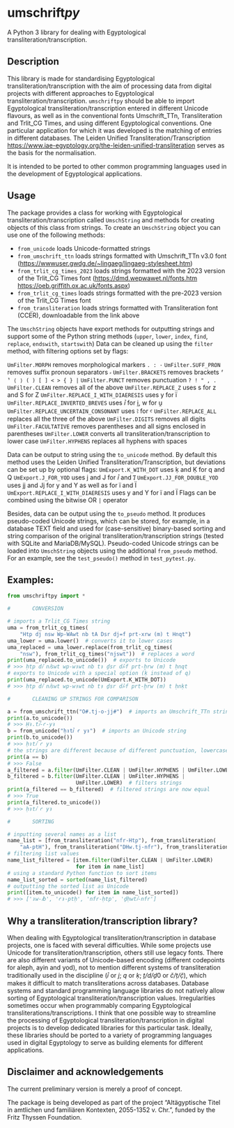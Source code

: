 # umschrift*py*
A Python 3 library for dealing with Egyptological transliteration/transcription.

## Description

This library is made for standardising Egyptological transliteration/transcription with the aim of processing data from digital projects with different approaches to Egyptological transliteration/transcription. `umschriftpy` should be able to import Egyptological transliteration/transcription entered in different Unicode flavours, as well as in the conventional fonts Umschrift_TTn, Transliteration and Trlit_CG Times, and using different Egyptological conventions. One particular application for which it was developed is the matching of entries in different databases. The Leiden Unified Transliteration/Transcription https://www.iae-egyptology.org/the-leiden-unified-transliteration serves as the basis for the normalisation.

It is intended to be ported to other common programming languages used in the development of Egyptological applications.

## Usage

The package provides a class for working with Egyptological transliteration/transcription called `UmschString` and methods for creating objects of this class from strings.
To create an `UmschString` object you can use one of the following methods:
- `from_unicode` loads Unicode-formatted strings
- `from_umschrift_ttn` loads strings formatted with Umschrift_TTn v3.0 font (https://wwwuser.gwdg.de/~lingaeg/lingaeg-stylesheet.htm)
- `from_trlit_cg_times_2023` loads strings formatted with the 2023 version of the Trlit_CG Times font (https://dmd.wepwawet.nl/fonts.htm https://oeb.griffith.ox.ac.uk/fonts.aspx)
- `from_trlit_cg_times` loads strings formatted with the pre-2023 version of the Trlit_CG Times font
- `from_transliteration` loads strings formatted with Transliteration font (CCER), downloadable from the link above

The `UmschString` objects have export methods for outputting strings and support some of the Python string methods (`upper`, `lower`, `index`, `find`, `replace`, `endswith`, `startswith`)
Data can be cleaned up using the `filter` method, with filtering options set by flags:

`UmFilter.MORPH` removes morphological markers `. : ·`
`UmFilter.SUFF_PRON` removes suffix pronoun separators `⸗`
`UmFilter.BRACKETS` removes brackets `⸢ ⸣ ⟨ ⟩ ( ) [ ] < > { } |`
`UmFilter.PUNCT` removes punctuation `? ! " , .`
`UmFilter.CLEAN` removes all of the above
`UmFilter.REPLACE_Z` uses s for z and S for Z
`UmFilter.REPLACE_I_WITH_DIAERESIS` uses y for ï
`UmFilter.REPLACE_INVERTED_BREVES` uses ꞽ for i̯, w for u̯
`UmFilter.REPLACE_UNCERTAIN_CONSONANT` uses ꜣ for ꜥ
`UmFilter.REPLACE_ALL` replaces all the three of the above
`UmFilter.DIGITS` removes all digits
`UmFilter.FACULTATIVE` removes parentheses and all signs enclosed in parentheses
`UmFilter.LOWER` converts all transliteration/transcription to lower case
`UmFilter.HYPHENS` replaces all hyphens with spaces

Data can be output to string using the `to_unicode` method. By default this method uses the Leiden Unified Transliteration/Transcription, but deviations  can be set up by optional flags: 
`UmExport.K_WITH_DOT` uses ḳ and Ḳ for q and Q
`UmExport.J_FOR_YOD`  uses j and J for ꞽ and Ꞽ
`UmExport.JJ_FOR_DOUBLE_YOD`  uses jj and Jj for y and Y as well as for ï and Ï
`UmExport.REPLACE_I_WITH_DIAERESIS`  uses y and Y for ï and Ï
Flags can be combined using the bitwise OR `|` operator

Besides, data can be output using the `to_pseudo` method. It produces pseudo-coded Unicode strings, which can be stored, for example, in a database TEXT field and used for (case-sensitive) binary-based sorting and string comparison of the original transliteration/transcription strings (tested with SQLite and MariaDB/MySQL). Pseudo-coded Unicode strings can be loaded into `UmschString` objects using the additional `from_pseudo` method. For an example, see the `test_pseudo()` method in `test_pytest.py`.

## Examples: 
```python
from umschriftpy import *

#       CONVERSION

# imports a Trlit_CG Times string
uma = from_trlit_cg_times(
    "Htp dj nsw Wp-WAwt nb tA Dsr dj=f prt-xrw (m) t Hnqt")
uma_lower = uma.lower()  # converts it to lower cases
uma_replaced = uma_lower.replace(from_trlit_cg_times(
    "nsw"), from_trlit_cg_times("njswt"))  # replaces a word
print(uma_replaced.to_unicode())  # exports to Unicode
# >>> ḥtp dꞽ nꞽswt wp-wꜣwt nb tꜣ ḏsr dꞽ⸗f prt-ḫrw (m) t ḥnqt
# exports to Unicode with a special option (ḳ instead of q)
print(uma_replaced.to_unicode(UmExport.K_WITH_DOT))
# >>> ḥtp dꞽ nꞽswt wp-wꜣwt nb tꜣ ḏsr dꞽ⸗f prt-ḫrw (m) t ḥnḳt

#       CLEANING UP STRINGS FOR COMPARISON

a = from_umschrift_ttn("O#.tj-o-jj#")  # imports an Umschrift_TTn string
print(a.to_unicode())
# >>> Ḥꜣ.tꞽ-ꜥ-yꜣ
b = from_unicode("ḥꜣtꞽ ꜥ yꜣ")  # imports an Unicode string
print(b.to_unicode())
# >>> ḥꜣtꞽ ꜥ yꜣ
# the strings are different because of different punctuation, lowercase and uppercase letters
print(a == b)
# >>> False
a_filtered = a.filter(UmFilter.CLEAN | UmFilter.HYPHENS | UmFilter.LOWER)
b_filtered = b.filter(UmFilter.CLEAN | UmFilter.HYPHENS |
                      UmFilter.LOWER)  # filters strings
print(a_filtered == b_filtered)  # filtered strings are now equal
# >>> True
print(a_filtered.to_unicode())
# >>> ḥꜣtꞽ ꜥ yꜣ

#       SORTING

# inputting several names as a list
name_list = [from_transliteration("nfr-Htp"), from_transliteration(
    "aA-ptH"), from_transliteration("DHw.tj-nfr"), from_transliteration("Aw-jb")]
# filtering list values
name_list_filtered = [item.filter(UmFilter.CLEAN | UmFilter.LOWER)
                      for item in name_list]
# using a standard Python function to sort items
name_list_sorted = sorted(name_list_filtered)
# outputting the sorted list as Unicode
print([item.to_unicode() for item in name_list_sorted])
# >>> ['ꜣw-ꞽb', 'ꜥꜣ-ptḥ', 'nfr-ḥtp', 'ḏḥwtꞽ-nfr']
```

## Why a transliteration/transcription library?

When dealing with Egyptological transliteration/transcription in database projects, one is faced with several difficulties. While some projects use Unicode for transliteration/transcription, others still use legacy fonts. There are also different variants of Unicode-based encoding (different codepoints for aleph, ayin and yod), not to mention different systems of transliteration traditionally used in the discipline (*ꞽ* or *j*; *q* or *ḳ*; *ṯ/d/ḏ*0 or *č/ṭ/č̣*), which makes it difficult to match transliterations across databases.
Database systems and standard programming language libraries do not natively allow sorting of Egyptological transliteration/transcription values. Irregularities sometimes occur when programmably comparing Egyptological transliterations/transcriptions.
I think that one possible way to streamline the processing of Egyptological transliteration/transcription in digital projects is to develop dedicated libraries for this particular task. Ideally, these libraries should be ported to a variety of programming languages used in digital Egyptology to serve as building elements for different applications.

## Disclaimer and acknowledgements
The current preliminary version is merely a proof of concept. 

The package is being developed as part of the project “Altägyptische Titel in amtlichen und familiären Kontexten, 2055-1352 v. Chr.”, funded by the Fritz Thyssen Foundation.